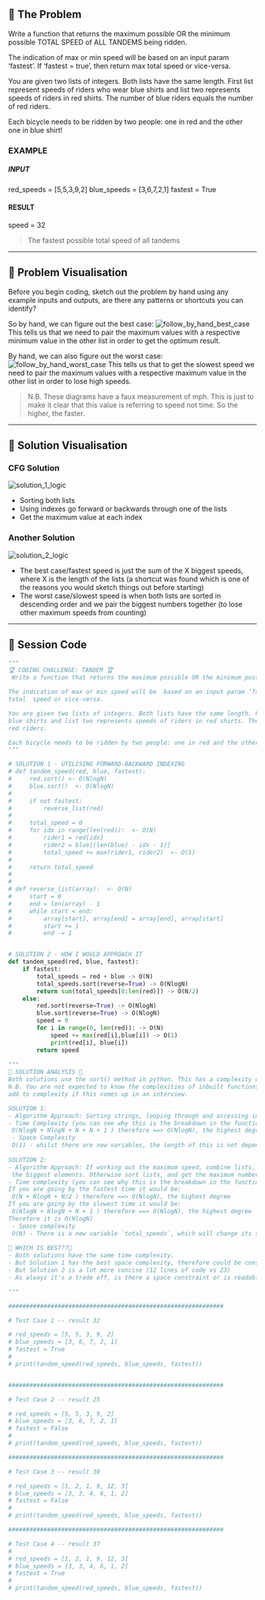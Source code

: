 ## 📄 The Problem
Write a function that returns the maximum possible OR the minimum possible TOTAL SPEED  of ALL TANDEMS being ridden.

The indication of max or min speed will be  based on an input param ‘fastest’. If ‘fastest = true’, then return max 
total  speed or vice-versa.

You are given two lists of integers. Both lists have the same length. First list represent speeds of riders who wear
blue shirts and list two represents speeds of riders in red shirts. The number of blue riders equals the number of 
red riders. 

Each bicycle needs to be ridden by two people: one in red and the other one in blue shirt!

### EXAMPLE

##### INPUT
red_speeds = [5,5,3,9,2]
blue_speeds = [3,6,7,2,1]
fastest = True

#### RESULT
speed = 32
> The fastest possible total speed of all tandems

-----------

## 🎨️ Problem Visualisation
Before you begin coding, sketch out the problem by hand using any example inputs and outputs, are there any patterns or shortcuts you can identify?

So by hand, we can figure out the best case:
![follow_by_hand_best_case](media/follow_by_hand_best_case.png)
This tells us that we need to pair the maximum values with a respective minimum value in the other list in order to get the optimum result.

By hand, we can also figure out the worst case:
![follow_by_hand_worst_case](media/follow_by_hand_worst_case.png)
This tells us that to get the slowest speed we need to pair the maximum values with a respective maximum value in the other list in order to lose high speeds.
>N.B. These diagrams have a faux measurement of mph. This is just to make it clear that this value is referring to speed not time. So the higher, the faster.

-----------

## 🎨️ Solution Visualisation
### CFG Solution
![solution_1_logic](media/solution_1_logic.png)
- Sorting both lists
- Using indexes go forward or backwards through one of the lists
- Get the maximum value at each index

### Another Solution
![solution_2_logic](media/solution_2_logic.png)
- The best case/fastest speed is just the sum of the X biggest speeds, where X is the length of the lists (a shortcut was found which is one of the reasons you would sketch things out before starting)
- The worst case/slowest speed is when both lists are sorted in descending order and we pair the biggest numbers together (to lose other maximum speeds from counting)
-----------
## 🧮 Session Code

```python
"""
🏆 CODING CHALLENGE: TANDEM 🏆
 Write a function that returns the maximum possible OR the minimum possible TOTAL SPEED  of ALL TANDEMS being ridden.

The indication of max or min speed will be  based on an input param ‘fastest’. If ‘fastest = true’, then return max 
total  speed or vice-versa.

You are given two lists of integers. Both lists have the same length. First list represent speeds of riders who wear
blue shirts and list two represents speeds of riders in red shirts. The number of blue riders equals the number of 
red riders. 

Each bicycle needs to be ridden by two people: one in red and the other one in blue shirt!
"""

# SOLUTION 1 - UTILISING FORWARD-BACKWARD INDEXING
# def tandem_speed(red, blue, fastest):
#     red.sort() <- O(NlogN)
#     blue.sort()  <- O(NlogN)
#
#     if not fastest:
#         reverse_list(red)
#
#     total_speed = 0
#     for idx in range(len(red)):  <- O(N)
#         rider1 = red[idx]
#         rider2 = blue[(len(blue) - idx - 1)]
#         total_speed += max(rider1, rider2)  <- O(1)
#
#     return total_speed
#
#
# def reverse_list(array):  <- O(N)
#     start = 0
#     end = len(array) - 1
#     while start < end:
#         array[start], array[end] = array[end], array[start]
#         start += 1
#         end -= 1


# SOLUTION 2 - HOW I WOULD APPROACH IT
def tandem_speed(red, blue, fastest):
    if fastest:
        total_speeds = red + blue -> O(N)
        total_speeds.sort(reverse=True) -> O(NlogN)
        return sum(total_speeds[0:len(red)]) -> O(N/2)
    else:
        red.sort(reverse=True) -> O(NlogN)
        blue.sort(reverse=True) -> O(NlogN)
        speed = 0
        for i in range(0, len(red)): -> O(N)
            speed += max(red[i],blue[i]) -> O(1)
            print(red[i], blue[i])
        return speed
    
"""
💭 SOLUTION ANALYSIS 💭
Both solutions use the sort() method in python. This has a complexity of O(NlogN).
N.B. You are not expected to know the complexities of inbuilt functions but it is something you should acknowledge will 
add to complexity if this comes up in an interview.

SOLUTION 1: 
- Algorithm Approach: Sorting strings, looping through and accessing indexes in a backwards fashion to create pairs.
- Time Complexity (you can see why this is the breakdown in the function comments)
 O(NlogN + NlogN + N + N + 1 ) therefore ==> O(NlogN), the highest degree
 - Space Complexity 
 O(1) - whilst there are new variables, the length of this is not dependent on the input size
 
SOLUTION 2: 
- Algorithm Approach: If working out the maximum speed, combine lists, sort in descending order and return the sum of
 the biggest elements. Otherwise sort lists, and get the maximum number for each list index.
- Time complexity (you can see why this is the breakdown in the function comments)
If you are going by the fastest time it would be:
 O(N + NlogN + N/2 ) therefore ==> O(NlogN), the highest degree
If you are going by the slowest time it would be:
 O(NlogN + NlogN + N + 1 ) therefore ==> O(NlogN), the highest degree
Therefore it is O(NlogN)
 - Space complexity 
 O(N) - There is a new variable `total_speeds`, which will change its size in memory if the input size changes.
 
🥇 WHICH IS BEST??🥇 
- Both solutions have the same time complexity.
- But Solution 1 has the best space complexity, therefore could be considered the optimal algorithm
- But Solution 2 is a lot more concise (12 lines of code vs 23)
- As always it's a trade off, is there a space constraint or is readability a more important factor for you?

"""

#############################################################

# Test Case 1 -- result 32

# red_speeds = [5, 5, 3, 9, 2]
# blue_speeds = [3, 6, 7, 2, 1]
# fastest = True
#
# print(tandem_speed(red_speeds, blue_speeds, fastest))


#############################################################

# Test Case 2 -- result 25

# red_speeds = [5, 5, 3, 9, 2]
# blue_speeds = [3, 6, 7, 2, 1]
# fastest = False
#
# print(tandem_speed(red_speeds, blue_speeds, fastest))

#############################################################

# Test Case 3 -- result 30

# red_speeds = [1, 2, 1, 9, 12, 3]
# blue_speeds = [3, 3, 4, 6, 1, 2]
# fastest = False
#
# print(tandem_speed(red_speeds, blue_speeds, fastest))

#############################################################

# Test Case 4 -- result 37
#
# red_speeds = [1, 2, 1, 9, 12, 3]
# blue_speeds = [3, 3, 4, 6, 1, 2]
# fastest = True
#
# print(tandem_speed(red_speeds, blue_speeds, fastest))